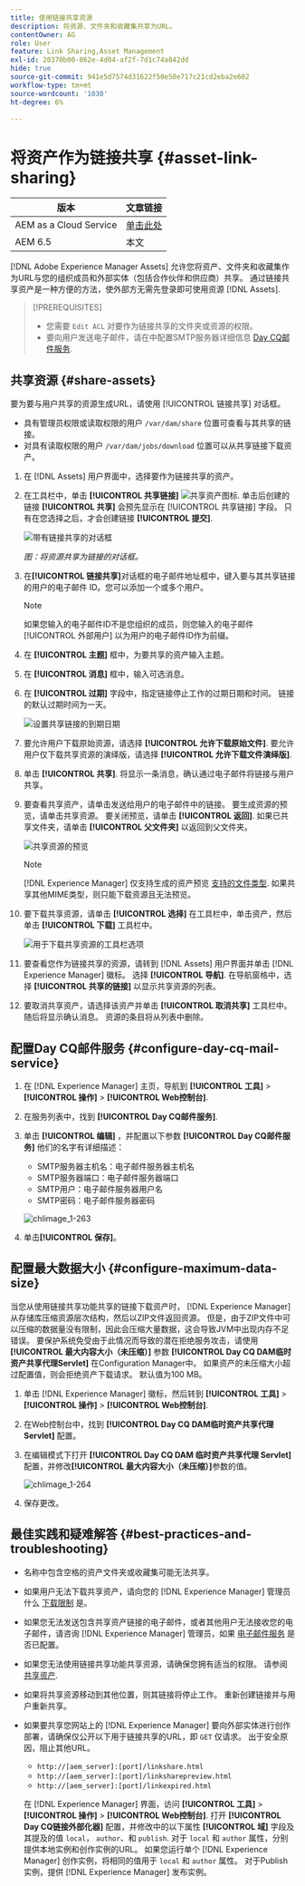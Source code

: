 ```yaml
---
title: 使用链接共享资源
description: 将资源、文件夹和收藏集共享为URL。
contentOwner: AG
role: User
feature: Link Sharing,Asset Management
exl-id: 20370b00-862e-4d04-af2f-7d1c74a842dd
hide: true
source-git-commit: 941e5d7574d31622f50e50e717c21cd2eba2e602
workflow-type: tm+mt
source-wordcount: '1030'
ht-degree: 6%

---
```


# 将资产作为链接共享 {#asset-link-sharing}

| 版本 | 文章链接 |
| -------- | ---------------------------- |
| AEM as a Cloud Service | [单击此处](https://experienceleague.adobe.com/docs/experience-manager-cloud-service/content/assets/manage/share-assets.html?lang=en) |
| AEM 6.5 | 本文 |

[!DNL Adobe Experience Manager Assets] 允许您将资产、文件夹和收藏集作为URL与您的组织成员和外部实体（包括合作伙伴和供应商）共享。 通过链接共享资产是一种方便的方法，使外部方无需先登录即可使用资源 [!DNL Assets].

>[!PREREQUISITES]
>
>* 您需要 `Edit ACL` 对要作为链接共享的文件夹或资源的权限。
>* 要向用户发送电子邮件，请在中配置SMTP服务器详细信息 [Day CQ邮件服务](#configmailservice).

## 共享资源 {#share-assets}

要为要与用户共享的资源生成URL，请使用 [!UICONTROL 链接共享] 对话框。

* 具有管理员权限或读取权限的用户 `/var/dam/share` 位置可查看与其共享的链接。
* 对具有读取权限的用户 `/var/dam/jobs/download` 位置可以从共享链接下载资产。

1. 在 [!DNL Assets] 用户界面中，选择要作为链接共享的资产。

1. 在工具栏中，单击 **[!UICONTROL 共享链接]** ![共享资产图标](assets/do-not-localize/assets_share.png). 单击后创建的链接 **[!UICONTROL 共享]** 会预先显示在 [!UICONTROL 共享链接] 字段。 只有在您选择之后，才会创建链接 **[!UICONTROL 提交]**.

   ![带有链接共享的对话框](assets/share-assets-as-link.png)

   *图：将资源共享为链接的对话框。*

1. 在&#x200B;**[!UICONTROL 链接共享]**&#x200B;对话框的电子邮件地址框中，键入要与其共享链接的用户的电子邮件 ID。您可以添加一个或多个用户。

   >[!NOTE]
   >
   >如果您输入的电子邮件ID不是您组织的成员，则您输入的电子邮件 [!UICONTROL 外部用户] 以为用户的电子邮件ID作为前缀。

1. 在 **[!UICONTROL 主题]** 框中，为要共享的资产输入主题。

1. 在 **[!UICONTROL 消息]** 框中，输入可选消息。

1. 在 **[!UICONTROL 过期]** 字段中，指定链接停止工作的过期日期和时间。 链接的默认过期时间为一天。

   ![设置共享链接的到期日期](assets/Set-shared-link-expiration.png)

1. 要允许用户下载原始资源，请选择 **[!UICONTROL 允许下载原始文件]**. 要允许用户仅下载共享资源的演绎版，请选择 **[!UICONTROL 允许下载文件演绎版]**.

1. 单击 **[!UICONTROL 共享]**. 将显示一条消息，确认通过电子邮件将链接与用户共享。

1. 要查看共享资产，请单击发送给用户的电子邮件中的链接。 要生成资源的预览，请单击共享资源。 要关闭预览，请单击 **[!UICONTROL 返回]**. 如果已共享文件夹，请单击 **[!UICONTROL 父文件夹]** 以返回到父文件夹。

   ![共享资源的预览](assets/chlimage_1-546.png)

   >[!NOTE]
   >
   >[!DNL Experience Manager] 仅支持生成的资产预览 [支持的文件类型](/help/assets/assets-formats.md). 如果共享其他MIME类型，则只能下载资源且无法预览。

1. 要下载共享资源，请单击 **[!UICONTROL 选择]** 在工具栏中，单击资产，然后单击 **[!UICONTROL 下载]** 工具栏中。

   ![用于下载共享资源的工具栏选项](assets/chlimage_1-547.png)

1. 要查看您作为链接共享的资源，请转到 [!DNL Assets] 用户界面并单击 [!DNL Experience Manager] 徽标。 选择 **[!UICONTROL 导航]**. 在导航窗格中，选择 **[!UICONTROL 共享的链接]** 以显示共享资源的列表。

1. 要取消共享资产，请选择该资产并单击 **[!UICONTROL 取消共享]** 工具栏中。 随后将显示确认消息。 资源的条目将从列表中删除。

## 配置Day CQ邮件服务 {#configure-day-cq-mail-service}

1. 在 [!DNL Experience Manager] 主页，导航到 **[!UICONTROL 工具]** > **[!UICONTROL 操作]** > **[!UICONTROL Web控制台]**.
1. 在服务列表中，找到 **[!UICONTROL Day CQ邮件服务]**.
1. 单击 **[!UICONTROL 编辑]** ，并配置以下参数 **[!UICONTROL Day CQ邮件服务]** 他们的名字有详细描述：

   * SMTP服务器主机名：电子邮件服务器主机名
   * SMTP服务器端口：电子邮件服务器端口
   * SMTP用户：电子邮件服务器用户名
   * SMTP密码：电子邮件服务器密码

   ![chlimage_1-263](assets/chlimage_1-548.png)

1. 单击&#x200B;**[!UICONTROL 保存]**。

## 配置最大数据大小 {#configure-maximum-data-size}

当您从使用链接共享功能共享的链接下载资产时， [!DNL Experience Manager] 从存储库压缩资源层次结构，然后以ZIP文件返回资源。 但是，由于ZIP文件中可以压缩的数据量没有限制，因此会压缩大量数据，这会导致JVM中出现内存不足错误。 要保护系统免受由于此情况而导致的潜在拒绝服务攻击，请使用 **[!UICONTROL 最大内容大小（未压缩）]** 参数 **[!UICONTROL Day CQ DAM临时资产共享代理Servlet]** 在Configuration Manager中。 如果资产的未压缩大小超过配置值，则会拒绝资产下载请求。 默认值为100 MB。

1. 单击 [!DNL Experience Manager] 徽标，然后转到 **[!UICONTROL 工具]** > **[!UICONTROL 操作]** > **[!UICONTROL Web控制台]**.
1. 在Web控制台中，找到 **[!UICONTROL Day CQ DAM临时资产共享代理Servlet]** 配置。
1. 在编辑模式下打开 **[!UICONTROL Day CQ DAM 临时资产共享代理 Servlet]** 配置，并修改&#x200B;**[!UICONTROL 最大内容大小（未压缩）]**&#x200B;参数的值。

   ![chlimage_1-264](assets/chlimage_1-549.png)

1. 保存更改。

## 最佳实践和疑难解答 {#best-practices-and-troubleshooting}

* 名称中包含空格的资产文件夹或收藏集可能无法共享。
* 如果用户无法下载共享资产，请向您的 [!DNL Experience Manager] 管理员什么 [下载限制](#configure-maximum-data-size) 是。
* 如果您无法发送包含共享资产链接的电子邮件，或者其他用户无法接收您的电子邮件，请咨询 [!DNL Experience Manager] 管理员，如果 [电子邮件服务](#configure-day-cq-mail-service) 是否已配置。
* 如果您无法使用链接共享功能共享资源，请确保您拥有适当的权限。 请参阅 [共享资产](#share-assets).
* 如果将共享资源移动到其他位置，则其链接将停止工作。 重新创建链接并与用户重新共享。

* 如果要共享您网站上的 [!DNL Experience Manager] 要向外部实体进行创作部署，请确保仅公开以下用于链接共享的URL，即 `GET` 仅请求。 出于安全原因，阻止其他URL。

   * `http://[aem_server]:[port]/linkshare.html`
   * `http://[aem_server]:[port]/linksharepreview.html`
   * `http://[aem_server]:[port]/linkexpired.html`

  在 [!DNL Experience Manager] 界面，访问 **[!UICONTROL 工具]** > **[!UICONTROL 操作]** > **[!UICONTROL Web控制台]**. 打开 **[!UICONTROL Day CQ链接外部化器]** 配置，并修改中的以下属性 **[!UICONTROL 域]** 字段及其提及的值 `local`， `author`、和 `publish`. 对于 `local` 和 `author` 属性，分别提供本地实例和创作实例的URL。 如果您运行单个 [!DNL Experience Manager] 创作实例，将相同的值用于 `local` 和 `author` 属性。 对于Publish实例，提供 [!DNL Experience Manager] 发布实例。
